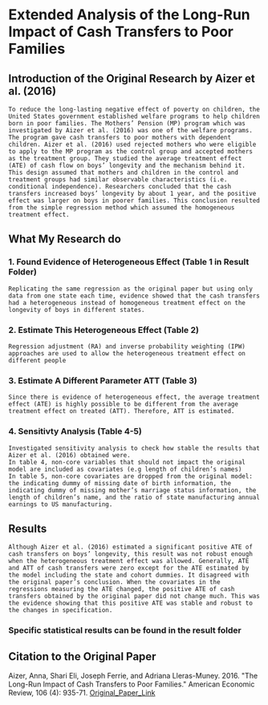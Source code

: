 # Extended Analysis of the Long-Run Impact of Cash Transfers to Poor Families

## Introduction of the Original Research by Aizer et al. (2016)
    To reduce the long-lasting negative effect of poverty on children, the United States government established welfare programs to help children born in poor families. The Mothers’ Pension (MP) program which was investigated by Aizer et al. (2016) was one of the welfare programs. The program gave cash transfers to poor mothers with dependent children. Aizer et al. (2016) used rejected mothers who were eligible to apply to the MP program as the control group and accepted mothers as the treatment group. They studied the average treatment effect (ATE) of cash flow on boys’ longevity and the mechanism behind it. 
    This design assumed that mothers and children in the control and treatment groups had similar observable characteristics (i.e. conditional independence). Researchers concluded that the cash transfers increased boys’ longevity by about 1 year, and the positive effect was larger on boys in poorer families. This conclusion resulted from the simple regression method which assumed the homogeneous treatment effect. 
## What My Research do
### 1. Found Evidence of Heterogeneous Effect (Table 1 in Result Folder)
    Replicating the same regression as the original paper but using only data from one state each time, evidence showed that the cash transfers had a heterogeneous instead of homogeneous treatment effect on the longevity of boys in different states.
### 2. Estimate This Heterogeneous Effect (Table 2)
    Regression adjustment (RA) and inverse probability weighting (IPW) approaches are used to allow the heterogeneous treatment effect on different people
### 3. Estimate A Different Parameter ATT (Table 3)
    Since there is evidence of heterogeneous effect, the average treatment effect (ATE) is highly possible to be different from the average treatment effect on treated (ATT). Therefore, ATT is estimated.
### 4. Sensitivty Analysis (Table 4-5)
    Investigated sensitivity analysis to check how stable the results that Aizer et al. (2016) obtained were. 
    In table 4, non-core variables that should not impact the original model are included as covariates (e.g length of children’s names)
    In table 5, non-core covariates are dropped from the original model: the indicating dummy of missing date of birth information, the indicating dummy of missing mother’s marriage status information, the length of children’s name, and the ratio of state manufacturing annual earnings to US manufacturing.
## Results
    Although Aizer et al. (2016) estimated a significant positive ATE of cash transfers on boys’ longevity, this result was not robust enough when the heterogeneous treatment effect was allowed. Generally, ATE and ATT of cash transfers were zero except for the ATE estimated by the model including the state and cohort dummies. It disagreed with the original paper’s conclusion. When the covariates in the regressions measuring the ATE changed, the positive ATE of cash transfers obtained by the original paper did not change much. This was the evidence showing that this positive ATE was stable and robust to the changes in specification.

### Specific statistical results can be found in the result folder



 ## Citation to the Original Paper   
Aizer, Anna, Shari Eli, Joseph Ferrie, and Adriana Lleras-Muney. 2016. "The Long-Run Impact of Cash Transfers to Poor Families." American Economic Review, 106 (4): 935-71.
[Original_Paper_Link](https://www.aeaweb.org/articles?id=10.1257/aer.20140529)
